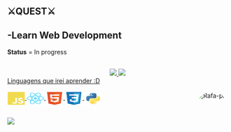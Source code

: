 ## ⚔️QUEST⚔
## -Learn Web Development
**Status** = In progress
##
<div align="center">
  <a href="https://github.com/EdisonVenceslau">
  <img height="180em" src="https://github-readme-stats.vercel.app/api?username=EdisonVenceslau&show_icons=true&theme=radical&include_all_commits=true&count_private=true"/>
  <img height="180em" src="https://github-readme-stats.vercel.app/api/top-langs/?username=EdisonVenceslau&layout=compact&langs_count=7&theme=radical"/>
</div>
Linguagens que irei aprender :D
<div style="display: inline_block"><br>
  <img align="center" alt="Rafa-Js" height="30" width="40" src="https://raw.githubusercontent.com/devicons/devicon/master/icons/javascript/javascript-plain.svg">
  <img align="center" alt="Rafa-React" height="30" width="40" src="https://raw.githubusercontent.com/devicons/devicon/master/icons/react/react-original.svg">
  <img align="center" alt="Rafa-HTML" height="30" width="40" src="https://raw.githubusercontent.com/devicons/devicon/master/icons/html5/html5-original.svg">
  <img align="center" alt="Rafa-CSS" height="30" width="40" src="https://raw.githubusercontent.com/devicons/devicon/master/icons/css3/css3-original.svg">
  <img align="center" alt="Rafa-Python" height="30" width="40" src="https://raw.githubusercontent.com/devicons/devicon/master/icons/python/python-original.svg">
 
 <img align="right" alt="Rafa-pic" height="100" style="border-radius:50px;" src="https://encrypted-tbn0.gstatic.com/images?q=tbn:ANd9GcTsL_VDH9pE7u-0oVDUhfdf8zlznXKf5LN_ww&usqp=CAU">
</div>
<div> 
 
##
  
  <a href = "mailto:fedisom@gmail.com"><img src="https://img.shields.io/badge/-Gmail-%23333?style=for-the-badge&logo=gmail&logoColor=red" target="_blank"></a> 
</div>
